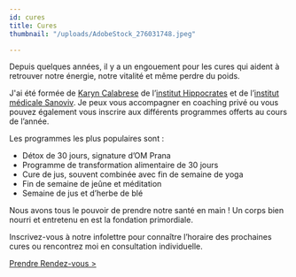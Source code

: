 ```yaml
---
id: cures
title: Cures
thumbnail: "/uploads/AdobeStock_276031748.jpeg"

---
```

Depuis quelques années, il y a un engouement pour les cures qui aident à retrouver notre énergie, notre vitalité et même perdre du poids.

J'ai été formée de [Karyn Calabrese](https://karynraw.com/) de l’[institut Hippocrates](https://instituthippocrates.com/) et de l’[institut médicale Sanoviv](https://www.sanoviv.com/). Je peux vous accompagner en coaching privé ou vous pouvez également vous inscrire aux différents programmes offerts au cours de l’année.

Les programmes les plus populaires sont :

- Détox de 30 jours, signature d’OM Prana
- Programme de transformation alimentaire de 30 jours
- Cure de jus, souvent combinée avec fin de semaine de yoga
- Fin de semaine de jeûne et méditation
- Semaine de jus et d’herbe de blé

Nous avons tous le pouvoir de prendre notre santé en main ! Un corps bien nourri et entretenu en est la fondation primordiale.

Inscrivez-vous à notre infolettre pour connaître l’horaire des prochaines cures ou rencontrez moi en consultation individuelle.

[Prendre Rendez-vous >](https://www.gorendezvous.com/homepage/111690)